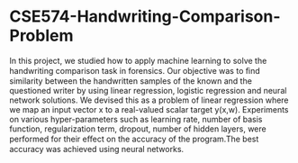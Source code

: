 # CSE574-Handwriting-Comparison-Problem
In this project, we studied how to apply machine learning to solve the handwriting comparison task in forensics. Our objective was to ﬁnd similarity between the handwritten samples of the known and the questioned writer by using linear regression, logistic regression and neural network solutions. We devised this as a problem of linear regression where we map an input vector x to a real-valued scalar target y(x,w). Experiments on various hyper-parameters such as learning rate, number of basis function, regularization term, dropout, number of hidden layers, were performed for their eﬀect on the accuracy of the program.The best accuracy was achieved using neural networks.


